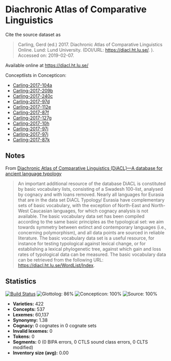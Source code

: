 # Diachronic Atlas of Comparative Linguistics 

Cite the source dataset as

> Carling, Gerd (ed.) 2017. Diachronic Atlas of Comparative Linguistics Online. Lund: Lund University. (DOI/URL: https://diacl.ht.lu.se/. ). Accessed on: 2019-02-07.

Available online at https://diacl.ht.lu.se/

Conceptlists in Concepticon:
- [Carling-2017-104a](http://concepticon.clld.org/contributions/Carling-2017-104a)
- [Carling-2017-209b](http://concepticon.clld.org/contributions/Carling-2017-209b)
- [Carling-2017-240c](http://concepticon.clld.org/contributions/Carling-2017-240c)
- [Carling-2017-97d](http://concepticon.clld.org/contributions/Carling-2017-97d)
- [Carling-2017-112e](http://concepticon.clld.org/contributions/Carling-2017-112e)
- [Carling-2017-87f](http://concepticon.clld.org/contributions/Carling-2017-87f)
- [Carling-2017-127g](http://concepticon.clld.org/contributions/Carling-2017-127g)
- [Carling-2017-10h](http://concepticon.clld.org/contributions/Carling-2017-10h)
- [Carling-2017-97i](http://concepticon.clld.org/contributions/Carling-2017-97i)
- [Carling-2017-97j](http://concepticon.clld.org/contributions/Carling-2017-97j)
- [Carling-2017-87k](http://concepticon.clld.org/contributions/Carling-2017-87k)

## Notes

From [Diachronic Atlas of Comparative Linguistics (DiACL)—A database for ancient language typology](https://journals.plos.org/plosone/article?id=10.1371/journal.pone.0205313#sec006)

> An important additional resource of the database DiACL is constituted by basic vocabulary lists, consisting of a Swadesh 100-list, analysed by cognacy and with loans removed. Nearly all languages for Eurasia that are in the data set DiACL Typology/ Eurasia have complementary sets of basic vocabulary, with the exception of North-East and North-West Caucasian languages, for which cognacy analysis is not available. The basic vocabulary data set has been compiled according to the same basic principles as the typological set: we aim towards symmetry between extinct and contemporary languages (i.e., concerning polymorphism), and all data points are sourced in reliable literature. The basic vocabulary data set is a useful resource, for instance for testing typological against lexical change, or for establishing a lexical phylogenetic tree, against which gain and loss rates of typological data can be measured. The basic vocabulary data can be retrieved from the following URL: https://diacl.ht.lu.se/WordList/Index.




## Statistics

[![Build Status](https://travis-ci.org/lexibank/diacl.svg?branch=master)](https://travis-ci.org/lexibank/diacl)
![Glottolog: 86%](https://img.shields.io/badge/Glottolog-86%25-yellowgreen.svg "Glottolog: 86%")
![Concepticon: 100%](https://img.shields.io/badge/Concepticon-100%25-brightgreen.svg "Concepticon: 100%")
![Source: 100%](https://img.shields.io/badge/Source-100%25-brightgreen.svg "Source: 100%")

- **Varieties:** 422
- **Concepts:** 537
- **Lexemes:** 60,137
- **Synonymy:** 1.38
- **Cognacy:** 0 cognates in 0 cognate sets
- **Invalid lexemes:** 0
- **Tokens:** 0
- **Segments:** 0 (0 BIPA errors, 0 CTLS sound class errors, 0 CLTS modified)
- **Inventory size (avg):** 0.00

